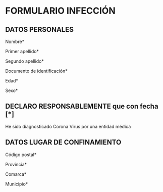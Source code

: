 # FORMULARIO INFECCIÓN 

## DATOS PERSONALES 

Nombre* 

Primer apellido* 

Segundo apellido* 

Documento de identificación* 

Edad* 

Sexo* 


## DECLARO RESPONSABLEMENTE que con fecha [*]  

He sido diagnosticado Corona Virus por una entidad médica 


## DATOS LUGAR DE CONFINAMIENTO 

Código postal* 

Provincia* 

Comarca* 

Municipio* 
